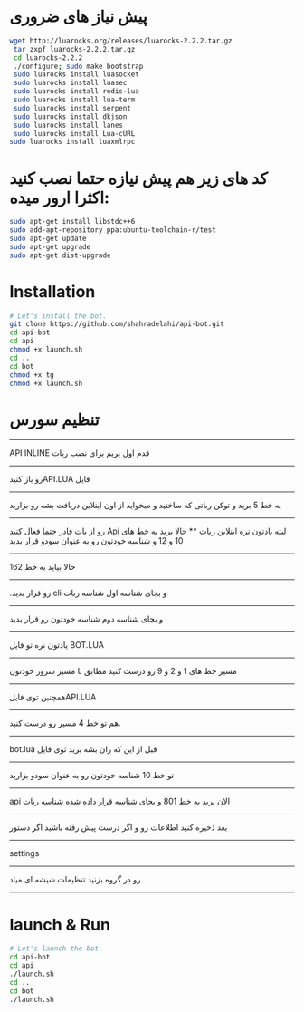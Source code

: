 # پیش نیاز های ضروری
```sh
wget http://luarocks.org/releases/luarocks-2.2.2.tar.gz
 tar zxpf luarocks-2.2.2.tar.gz
 cd luarocks-2.2.2
 ./configure; sudo make bootstrap
 sudo luarocks install luasocket
 sudo luarocks install luasec
 sudo luarocks install redis-lua
 sudo luarocks install lua-term
 sudo luarocks install serpent
 sudo luarocks install dkjson
 sudo luarocks install lanes
 sudo luarocks install Lua-cURL
sudo luarocks install luaxmlrpc
```
# کد های زیر هم پیش نیازه حتما نصب کنید اکثرا ارور میده:

```sh
sudo apt-get install libstdc++6
sudo add-apt-repository ppa:ubuntu-toolchain-r/test 
sudo apt-get update
sudo apt-get upgrade
sudo apt-get dist-upgrade
```

# Installation

```sh
# Let's install the bot.
git clone https://github.com/shahradelahi/api-bot.git
cd api-bot
cd api
chmod +x launch.sh
cd ..
cd bot
chmod +x tg
chmod +x launch.sh
```

# تنظیم سورس
********
API INLINE قدم اول بریم برای نصب ربات
********
رو باز کنیدAPI.LUA فایل
********
به خط 5 برید و توکن رباتی که ساختید  و میخواید از اون اینلاین دریافت بشه رو بزارید
********
رو از بات فادر حتما فعال کنید Api لبته یادتون نره اینلاین ربات 
**
حالا برید به خط های 10 و 12 و شناسه خودتون رو به عنوان سودو قرار بدید
********
حالا بیاید به خط 162
********
.رو قرار بدید cli و بجای شناسه اول شناسه ربات
********
و بجای شناسه دوم شناسه خودتون رو قرار بدید

********
یادتون نره تو فایل BOT.LUA
********
مسیر خط های 1 و 2 و 9 رو درست کنید مطابق با مسیر سرور خودتون
********
همچنین توی فایلAPI.LUA
********
هم تو خط 4 مسیر رو درست کنید.
********
bot.lua قبل از این که ران بشه برید توی فایل
********
تو خط 10 شناسه خودتون رو به عنوان سودو بزارید
********
api الان برید به خط 801 و بجای شناسه قرار داده شده شناسه ربات 
********
بعد ذخیره کنید اطلاعات رو و اگر درست پیش رفته باشید اگر دستور
********
settings
********
رو در گروه بزنید تنظیمات شیشه ای میاد
********


# Iaunch & Run

```sh
# Let's launch the bot.
cd api-bot
cd api
./launch.sh
cd ..
cd bot
./launch.sh
```
